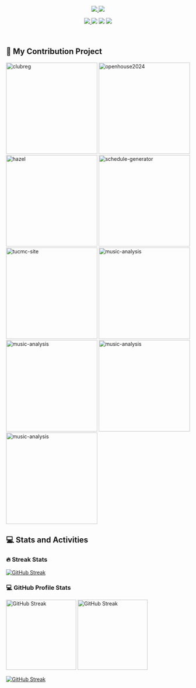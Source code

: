 ﻿<p align="center">
    <a href="https://github.com/Sodynoizz">
        <img src="https://shorturl.at/6yscb">
    </a>
    <a href="https://github.com/Sodynoizz">
        <img src="https://shorturl.at/n6xVu" />
    </a>
</p>

<p align="center">
    <a href="https://www.facebook.com/chorasit.apilardmongkol.79"><img src="https://img.icons8.com/?size=32&id=118467&format=png&color=5AA2F2FF"</a>
    <a href="https://twitter.com/sodynoizz"><img src="https://img.icons8.com/?size=32&id=phOKFKYpe00C&format=png&color=5AA3F2FF"></a>
    <a href="https://discord.com/users/880358178687184896"><img src="https://img.icons8.com/?size=32&id=30888&format=png&color=5AA3F2FF"></a>
    <a href="https://www.instagram.com/sodynoizz._"><img src="https://img.icons8.com/?size=32&id=32309&format=png&color=5AA3F2FF"></a>
</p>

</br>

<section>  
  <h2>📘 My Contribution Project</h2></summary>

  <p align="left">
    <a href="https://github.com/triamudomcmc/clubreg"><img width="250" src="https://github-readme-stats.vercel.app/api/pin?username=triamudomcmc&repo=clubreg&theme=blueberry&hide_border=true" alt="clubreg"></a>
    <a href="https://github.com/triamudomcmc/readme-typing-svg"><img width="250" src="https://github-readme-stats.vercel.app/api/pin?username=triamudomcmc&repo=openhouse2024&theme=blueberry&hide_border=true" alt="openhouse2024"></a>
    <a href="https://github.com/triamudomcmc/hazel"><img width="250" src="https://github-readme-stats.vercel.app/api/pin?username=triamudomcmc&repo=hazel&theme=blueberry&hide_border=true" alt="hazel"></a>
    <a href="https://github.com/triamudomcmc/tucmc-site"><img width="250" src="https://github-readme-stats.vercel.app/api/pin?username=triamudomcmc&repo=tucmc-site&theme=blueberry&hide_border=true" alt="schedule-generator"></a>
    <a href="https://github.com/triamudomcmc/schedule-generator"><img width="250" src="https://github-readme-stats.vercel.app/api/pin?username=triamudomcmc&repo=schedule-generator&theme=blueberry&hide_border=true" alt="tucmc-site"></a>
    <a href="https://github.com/Sodynoizz/music-analysis"><img width="250" src="https://github-readme-stats.vercel.app/api/pin?username=sodynoizz&repo=music-analysis&theme=blueberry&hide_border=true" alt="music-analysis"></a>
    <a href="https://github.com/Sodynoizz/linktree"><img width="250" src="https://github-readme-stats.vercel.app/api/pin?username=sodynoizz&repo=linktree&theme=blueberry&hide_border=true" alt="music-analysis"></a>
    <a href="https://github.com/Sodynoizz/diseasebot-remake"><img width="250" src="https://github-readme-stats.vercel.app/api/pin?username=sodynoizz&repo=diseasesbot-remake&theme=blueberry&hide_border=true" alt="music-analysis"></a>
    <a href="https://github.com/Sodynoizz/competitive-programming"><img width="250" src="https://github-readme-stats.vercel.app/api/pin?username=sodynoizz&repo=competitive-programming&theme=blueberry&hide_border=true" alt="music-analysis"></a>
</section>


<section>
<h2>💻 Stats and Activities</h2>

<h3>🔥 Streak Stats</h3>
<a href="https://www.youtube.com/watch?v=dQw4w9WgXcQ"><img src="https://sodynoizz-readme-streak-stats.vercel.app?user=Sodynoizz&theme=blueberry&hide_border=true" alt="GitHub Streak" /></a>

<h3>💻 GitHub Profile Stats</h3>
<a href="https://www.youtube.com/watch?v=dQw4w9WgXcQ"><img src="https://github-readme-stats.vercel.app/api?username=Sodynoizz&show_icons=true&theme=blueberry&hide_border=true" alt="GitHub Streak" height="192px" /></a>
<a href="https://www.youtube.com/watch?v=dQw4w9WgXcQ"><img src="https://github-readme-stats.vercel.app/api/top-langs/?username=sodynoizz&langs_count=8&theme=blueberry&layout=compact&hide_border=true&hide=Jupyter%20Notebook,Roff" alt="GitHub Streak" height="192px" /></a>
</br>

<a href="https://www.youtube.com/watch?v=dQw4w9WgXcQ"><img src="https://github-readme-activity-graph.vercel.app/graph/?username=sodynoizz&theme=tokyo-night&hide_border=true&grid=false" alt="GitHub Streak"/></a>

</section>

